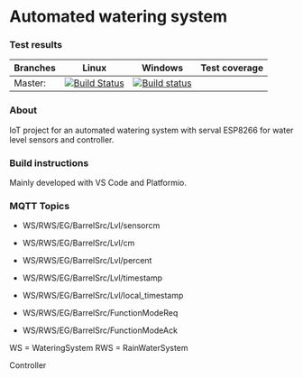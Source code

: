 # Automated watering system

### Test results

Branches  | Linux | Windows | Test coverage |
----------|-------|---------|---------------|
Master:   | [![Build Status](https://travis-ci.org/m7b/SmartSensor.svg?branch=master)](https://travis-ci.org/m7b/SmartSensor) | [![Build status](https://ci.appveyor.com/api/projects/status/f4np60o1tfdux3ha?svg=true)](https://ci.appveyor.com/project/m7b/smartsensor) |   |


### About

IoT project for an automated watering system with serval ESP8266 for water level sensors and controller.

### Build instructions

Mainly developed with VS Code and Platformio.

### MQTT Topics

 - WS/RWS/EG/BarrelSrc/Lvl/sensorcm
 - WS/RWS/EG/BarrelSrc/Lvl/cm
 - WS/RWS/EG/BarrelSrc/Lvl/percent
 - WS/RWS/EG/BarrelSrc/Lvl/timestamp
 - WS/RWS/EG/BarrelSrc/Lvl/local_timestamp

 - WS/RWS/EG/BarrelSrc/FunctionModeReq
 - WS/RWS/EG/BarrelSrc/FunctionModeAck
 
 WS = WateringSystem
 RWS = RainWaterSystem
 
Controller